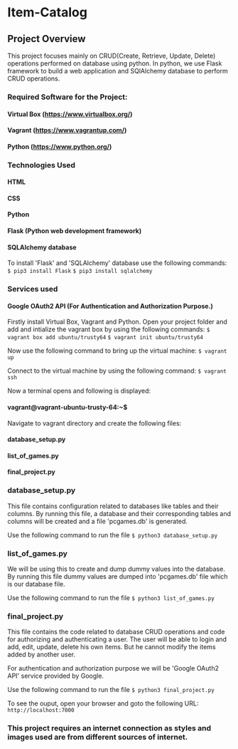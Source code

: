 # Item-Catalog

## Project Overview
This project focuses mainly on CRUD(Create, Retrieve, Update, Delete) operations performed on database using python. In python, we use Flask
framework to build a web application and SQlAlchemy database to perform
CRUD operations.

### Required Software for the Project:
#### Virtual Box (https://www.virtualbox.org/)
#### Vagrant (https://www.vagrantup.com/)
#### Python (https://www.python.org/)

### Technologies Used
#### HTML
#### CSS
#### Python 
#### Flask (Python web development framework)
#### SQLAlchemy database

To install 'Flask' and 'SQLAlchemy' database use the following commands:
`$ pip3 install Flask`
`$ pip3 install sqlalchemy`

### Services used
#### Google OAuth2 API (For Authentication and Authorization Purpose.)

Firstly install Virtual Box, Vagrant and Python.
Open your project folder and add and intialize the vagrant box by using the following commands:
`$ vagrant box add ubuntu/trusty64`
`$ vagrant init ubuntu/trusty64`

Now use the following command to bring up the virtual machine:
`$ vagrant up`

Connect to the virtual machine by using the following command:
`$ vagrant ssh`

Now a terminal opens and following is displayed:

#### vagrant@vagrant-ubuntu-trusty-64:~$

Navigate to vagrant directory and create the following files:
#### database_setup.py
#### list_of_games.py
#### final_project.py

### database_setup.py
This file contains configuration related to databases like tables 
and their columns. By running this file, a database and their corresponding tables and columns will be created and a file 'pcgames.db' is generated.

Use the following command to run the file
`$ python3 database_setup.py` 

### list_of_games.py
We will be using this to create and dump dummy values into the database.
By running this file dummy values are dumped into 'pcgames.db' file which
is our database file.

Use the following command to run the file
`$ python3 list_of_games.py`

### final_project.py
This file contains the code related to database CRUD operations and 
code for authorizing and authenticating a user. The user will be able to
login and add, edit, update, delete his own items. But he cannot modify
the items added by another user. 

For authentication and authorization purpose we will be 'Google OAuth2 API' service provided by Google.

Use the following command to run the file
`$ python3 final_project.py`

To see the ouput, open your browser and goto the following URL:
`http://localhost:7000`

### This project requires an internet connection as styles and images used are from different sources of internet.
